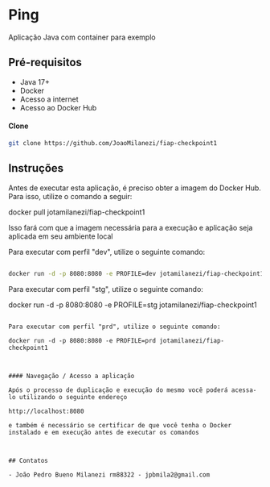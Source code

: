 # Ping

Aplicação Java com container para exemplo

## Pré-requisitos

- Java 17+
- Docker 
- Acesso a internet
- Acesso ao Docker Hub

#### Clone

```bash
git clone https://github.com/JoaoMilanezi/fiap-checkpoint1
```

## Instruções

Antes de executar esta aplicação, é preciso obter a imagem do Docker Hub. Para isso, utilize o comando a seguir:

docker pull jotamilanezi/fiap-checkpoint1



Isso fará com que a imagem necessária para a execução e aplicação seja aplicada em seu ambiente local



Para executar com perfil "dev", utilize o seguinte comando:

```bash

docker run -d -p 8080:8080 -e PROFILE=dev jotamilanezi/fiap-checkpoint1

```

Para executar com perfil "stg", utilize o seguinte comando:

docker run -d -p 8080:8080 -e PROFILE=stg jotamilanezi/fiap-checkpoint1

```

Para executar com perfil "prd", utilize o seguinte comando:

docker run -d -p 8080:8080 -e PROFILE=prd jotamilanezi/fiap-checkpoint1



#### Navegação / Acesso a aplicação

Após o processo de duplicação e execução do mesmo você poderá acessa-lo utilizando o seguinte endereço

http://localhost:8080

e também é necessário se certificar de que você tenha o Docker instalado e em execução antes de executar os comandos



## Contatos

- João Pedro Bueno Milanezi rm88322 - jpbmila2@gmail.com



